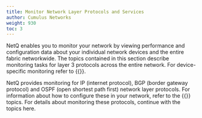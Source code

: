 ```yaml
---
title: Monitor Network Layer Protocols and Services
author: Cumulus Networks
weight: 930
toc: 3
---
```

NetQ enables you to monitor your network by viewing performance and configuration data about your individual network devices and the entire fabric networkwide. The topics contained in this section describe monitoring tasks for layer 3 protocols across the entire network. For device-specific monitoring refer to {{<link title="Monitor Devices">}}.

NetQ provides monitoring for IP (internet protocol), BGP (border gateway protocol) and OSPF (open shortest path first) network layer protocols. For information about how to configure these in your network, refer to the {{<exlink url="https://docs.cumulusnetworks.com/cumulus-linux/Layer-3/" text="Cumulus Linux Layer 3">}} topics. For details about monitoring these protocols, continue with the topics here.
